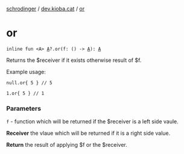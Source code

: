 [schrodinger](../index.md) / [dev.kioba.cat](index.md) / [or](./or.md)

# or

`inline fun <A> `[`A`](or.md#A)`?.or(f: () -> `[`A`](or.md#A)`): `[`A`](or.md#A)

Returns the $receiver if it exists otherwise result of $f.

Example usage:

```
null.or{ 5 } // 5

1.or{ 5 } // 1
```

### Parameters

`f` - function which will be returned if the $receiver is a left side vaule.

**Receiver**
the vlaue which will be returned if it is a right side value.

**Return**
the result of applying $f or the $receiver.

